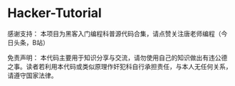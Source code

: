 # Hacker-Tutorial

 感谢支持：
 本项目为黑客入门编程科普源代码合集，请点赞关注唐老师编程（今日头条，B站）
 
 
 免责声明：
 本代码主要用于知识分享与交流，请勿使用自己的知识做出有违公德之事。读者若利用本代码或类似原理作奸犯科自行承担责任，与本人无任何关系，请遵守国家法律。
 

